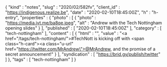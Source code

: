 {
  "kind" : "notes",
  "slug" : "2020/02/582fv",
  "client_id" : "https://indigenous.realize.be",
  "date" : "2020-02-10T18:45:00Z",
  "h" : "h-entry",
  "properties" : {
    "photo" : [ {
      "photo" : "https://media.jvt.me/ba8qe.jpeg",
      "alt" : "Andrew with the Tech Nottingham opening slides"
    } ],
    "published" : [ "2020-02-10T18:45:00Z" ],
    "category" : [ "tech-nottingham" ],
    "content" : [ {
      "html" : "",
      "value" : "<a href=\"/tags/tech-nottingham/\">#TechNott</a> is kicking off with <span class=\"h-card\"><a class=\"u-url\" href=\"https://twitter.com/MrAndrew\">@MrAndrew</a></span>, and the promise of a secret announcement!"
    } ],
    "syndication" : [ "https://brid.gy/publish/twitter" ]
  },
  "tags" : [ "tech-nottingham" ]
}
